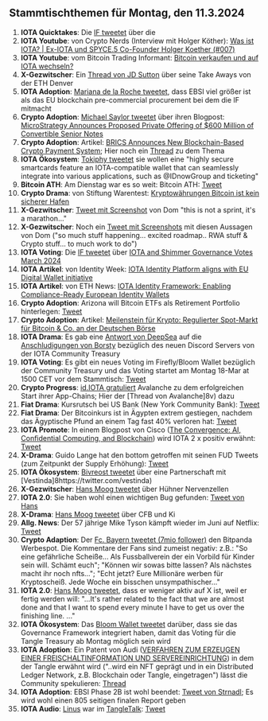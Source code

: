 ## Stammtischthemen für Montag, den 11.3.2024

1. **IOTA Quicktakes**: Die [IF tweetet](https://x.com/iota/status/1764591662137831894?s=20) über die []()
2. **IOTA Youtube**: von Crypto Nerds (Interview mit Holger Köther): [Was ist IOTA? | Ex-IOTA und SPYCE.5 Co-Founder Holger Koether (#007)](https://www.youtube.com/watch?v=Q14moOmDVu0)
3. **IOTA Youtube**: vom Bitcoin Trading Informant: [Bitcoin verkaufen und auf IOTA wechseln?](https://www.youtube.com/watch?v=-vOEYAQGKrE&t=385s)
4. **X-Gezwitscher**: Ein [Thread von JD Sutton](https://x.com/Deep_Sea_Iotan/status/1764756871007605096?s=20) über seine Take Aways von der ETH Denver
5. **IOTA Adoption**: [Mariana de la Roche tweetet](https://x.com/Marianadlrw/status/1764775361055723936?s=20), dass EBSI viel größer ist als das EU blockchain pre-commercial procurement bei dem die IF mitmacht
6. **Crypto Adoption**: [Michael Saylor tweetet](https://x.com/saylor/status/1764758591985058146?s=20) über ihren Blogpost: [MicroStrategy Announces Proposed Private Offering of $600 Million of Convertible Senior Notes](https://www.microstrategy.com/press/microstrategy-announces-proposed-private-offering-of-600-million-of-convertible-senior-notes_03-04-2024)
7. **Crypto Adoption**: Artikel: [BRICS Announces New Blockchain-Based Crypto Payment System](https://watcher.guru/news/brics-announces-new-blockchain-based-crypto-payment-system); Hier noch ein [Thread](https://x.com/CryptoKingKeyur/status/1764925763113853383?s=20) zu dem Thema
8. **IOTA Ökosystem**: [Tokiphy tweetet](https://x.com/tokiphy/status/1764938913997549787?s=20) sie wollen eine "highly secure smartcards feature an IOTA-compatible wallet that can seamlessly integrate into various applications, such as @IDnowGroup and ticketing"
9. **Bitcoin ATH**: Am Dienstag war es so weit: Bitcoin ATH: [Tweet](https://x.com/BitcoinMagazine/status/1765030286704722180?s=20)
10. **Crypto Drama**: von Stiftung Warentest: [Kryptowährungen Bitcoin ist kein sicherer Hafen](https://www.test.de/Kryptowaehrungen-Bitcoin-ist-kein-sicherer-Hafen-5963028-0/)
11. **X-Gezwitscher**: [Tweet mit Screenshot](https://x.com/TangleverseWeb/status/1667436846496768002?s=20) von Dom "this is not a sprint, it's a marathon..."
12. **X-Gezwitscher**: Noch ein [Tweet mit Screenshots](https://x.com/unseriouscandle/status/1765475234226811390?s=20) mit diesen Aussagen von Dom ("so much stuff happening... excited roadmap.. RWA stuff & Crypto stuff... to much work to do")
13. **IOTA Voting**: Die [IF tweetet](https://x.com/iota/status/1765348673603445020?s=20) über [IOTA and Shimmer Governance Votes March 2024](https://blog.iota.org/governance-votes-march-2024/)
14. **IOTA Artikel**: von Identity Week: [IOTA Identity Platform aligns with EU Digital Wallet initiative](https://identityweek.net/iota-identity-platform-aligns-with-eu-digital-wallet-initiative/)
15. **IOTA Artikel**: von ETH News: [IOTA Identity Framework: Enabling Compliance-Ready European Identity Wallets](https://www.ethnews.com/iota-identity-framework-enabling-compliance-ready-european-identity-wallets/?feed_id=4481&_unique_id=65e85befc3ba9)
16. **Crypto Adoption**: Arizona will Bitcoin ETFs als Retirement Portfolio hinterlegen: [Tweet](https://x.com/BitcoinMagazine/status/1765398563138199893?s=20)
17. **Crypto Adoption**: Artikel: [Meilenstein für Krypto: Regulierter Spot-Markt für Bitcoin & Co. an der Deutschen Börse](https://www.it-times.de/news/meilenstein-fuer-krypto-regulierter-spot-markt-fuer-bitcoin-co-an-der-deutschen-boerse-158743/)
18. **IOTA Drama**: Es gab eine [Antwort von DeepSea](https://x.com/tangle_talk/status/1765458241155178884?s=20) auf die [Anschludigungen von Borsty](https://x.com/tangle_talk/status/1765458241155178884?s=20) bezüglich des neuen Discord Servers von der IOTA Community Treasury
19. **IOTA Voting**: Es gibt ein neues Voting im Firefly/Bloom Wallet bezüglich der Community Treasury und das Voting startet am Montag 18-Mar at 1500 CET  vor dem Stammtisch: [Tweet](https://x.com/TangleTreasury/status/1765438700966543800?s=20)
20. **Crypto Progress**: [id.IOTA gratuliert](https://x.com/id_iota/status/1765445493318926686?s=20) Avalanche zu dem erfolgreichen Start ihrer App-Chains; Hier der [Thread von Avalanche]8v) dazu
21. **Fiat Drama**: Kursrutsch bei US Bank (New York Community Bank): [Tweet](https://x.com/WatcherGuru/status/1765433105077121514?s=20)
22. **Fiat Drama**: Der Bitcoinkurs ist in Ägypten extrem gestiegen, nachdem das Ägyptische Pfund an einem Tag fast 40% verloren hat: [Tweet](https://x.com/investors_keep/status/1765640895532048595?s=20)
23. **IOTA Promote**: In einem Blogpost von Cisco ([The Convergence: AI, Confidential Computing, and Blockchain](https://blogs.cisco.com/analytics-automation/the-convergence-ai-confidential-computing-and-blockchain)) wird IOTA 2 x positiv erwähnt: [Tweet](https://x.com/KryptoniteAli/status/1765502235281092850?s=20)
24. **X-Drama**: Guido Lange hat den bottom getroffen mit seinen FUD Tweets (zum Zeitpunkt der Supply Erhöhung): [Tweet](https://x.com/Vrom14286662/status/1765679531526893661?s=20)
25. **IOTA Ökosystem**: [Bivreost tweetet](https://x.com/bivreost/status/1765622014969094342?s=20) über eine Partnerschaft mit [Vestinda]8https://twitter.com/vestinda)
26. **X-Gezwitscher**: [Hans Moog tweetet](https://x.com/hus_qy/status/1765714824107892763?s=20) über Hühner Nervenzellen
27. **IOTA 2.0**: Sie haben wohl einen wichtigen Bug gefunden: [Tweet von Hans](https://x.com/hus_qy/status/1765751533071671427?s=20)
28. **X-Drama**: [Hans Moog tweetet](https://x.com/hus_qy/status/1765743484823093725?s=20) über CFB und Ki
29. **Allg. News**: Der 57 jährige Mike Tyson kämpft wieder im Juni auf Netflix: [Tweet](https://x.com/netflix/status/1765739805919334657?s=20)
30. **Crypto Adaption**: Der [Fc. Bayern tweetet (7mio follower)](https://x.com/FCBayern/status/1765757730722029765?s=20) den Bitpanda Werbespot. Die Kommentare der Fans sind zumeist negativ: z.B.: "So eine gefährliche Scheiße... Als Fussballverein der ein Vorbild für Kinder sein will. Schämt euch"; "Können wir sowas bitte lassen? Als nächstes macht ihr noch nfts..."; "Echt jetzt? Eure Millionäre werben für Kryptoscheiß. Jede Woche ein bisschen unsympathischer..."
31. **IOTA 2.0**: [Hans Moog tweetet](https://x.com/hus_qy/status/1765886534606090673?s=20), dass er weniger aktiv auf X ist, weil er fertig werden will: "...It's rather related to the fact that we are almost done and that I want to spend every minute I have to get us over the finishing line. ..."
32. **IOTA Ökosystem**: Das [Bloom Wallet tweetet](https://x.com/bloomwalletio/status/1765807424827519049?s=20) darüber, dass sie das Governance Framework integriert haben, damit das Voting für die Tangle Treasury ab Montag möglich sein wird
33. **IOTA Adoption**: Ein Patent von Audi ([VERFAHREN ZUM ERZEUGEN EINER FREISCHALTINFORMATION UND SERVEREINRICHTUNG](https://worldwide.espacenet.com/patent/search/family/089905567/publication/DE102022122126A1?q=pn%3DDE102022122126A1)) in dem der Tangle erwähnt wird ("..wird ein NFT geprägt und in ein Distributed Ledger Network, z.B. Blockchain oder Tangle, eingetragen") lässt die Community spekulieren: [Thread](https://x.com/Salimasbegum/status/1765808820989599756?s=20)
34. **IOTA Adoption**: EBSI Phase 2B ist wohl beendet: [Tweet von Strnadl](https://x.com/archimate/status/1766007983438221758?s=20); Es wird wohl einen 805 seitigen finalen Report geben
35. **IOTA Audio**: [Linus](https://twitter.com/LinusNaumann) war im [TangleTalk](https://twitter.com/tangle_talk): [Tweet](https://x.com/tangle_talk/status/1766009331940491707?s=20)

